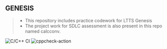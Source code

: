 ## GENESIS
> - This repository includes practice codework for LTTS Genesis
> - The project work for SDLC assessment is also present in this repo named calcconv.

![C/C++ CI](https://github.com/99002473/GENESIS/workflows/C/C++%20CI/badge.svg)
![cppcheck-action](https://github.com/99002473/GENESIS/workflows/cppcheck-action/badge.svg)
